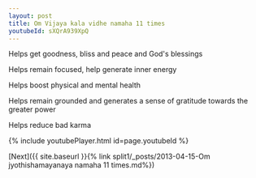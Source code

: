 ```yaml
---
layout: post
title: Om Vijaya kala vidhe namaha 11 times
youtubeId: sXQrA939XpQ
---
```

 
 
Helps get goodness, bliss and peace and God's blessings
 
Helps remain focused, help generate inner energy 
 
Helps boost physical and mental health 
 
Helps remain grounded and generates a sense of gratitude towards the greater power 
 
Helps reduce bad karma
 
 
 
 


{% include youtubePlayer.html id=page.youtubeId %}
 
[Next]({{ site.baseurl }}{% link  split1/_posts/2013-04-15-Om jyothishamayanaya namaha 11 times.md%})
 
